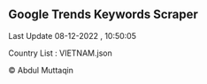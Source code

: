 

## Google Trends Keywords Scraper 
 
Last Update 08-12-2022 , 10:50:05

Country List :
VIETNAM.json



© Abdul Muttaqin 
